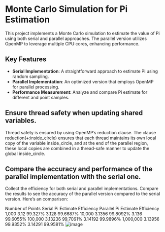  # Monte Carlo Simulation for Pi Estimation

This project implements a Monte Carlo simulation to estimate the value of Pi using both serial and parallel approaches. The parallel version utilizes OpenMP to leverage multiple CPU cores, enhancing performance.

## Key Features

- **Serial Implementation**: A straightforward approach to estimate Pi using random sampling.
- **Parallel Implementation**: An optimized version that employs OpenMP for parallel processing.
- **Performance Measurement**: Analyze and compare Pi estimate for different and point samples.

## Ensure thread safety when updating shared variables.
Thread safety is ensured by using OpenMP’s reduction clause. The clause reduction(+:inside_circle) ensures that each thread maintains its own local copy of the variable inside_circle, and at the end of the parallel region, these local copies are combined in a thread-safe manner to update the global inside_circle.


## Compare the accuracy and performance of the parallel implementation with the serial one.
Collect the efficiency for both serial and parallel implementations. Compare the results to see the  accuracy of the parallel version compared to the serial version. Here’s an comparison:

Number of Points  	  Serial Pi Estimate  	  Efficiency  	  Parallel Pi Estimate 	  Efficiency
1,000             	  3.12                	  99.327%     	  3.128                	  99.6687%
10,000            	  3.1356              	  99.8092%    	  3.136                	  99.6055%
100,000           	  3.13236             	  99.7061%    	  3.14192              	  99.9896%
1,000,000         	  3.13956             	  99.9352%    	  3.14291              	  99.9581%
![image](https://github.com/user-attachments/assets/1b03769a-e13a-4934-8215-96feaf7a8648)

